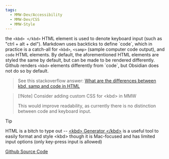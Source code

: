 ```yaml
---
tags:
  - MMW-Dev/Accessibility
  - MMW-Dev/CSS
  - MMW-Style
---
```

the `<kbd> </kbd>` HTML element is used to denote keyboard input (such as "ctrl + alt + del"). Markdown uses backticks to define \`code\`, which in practice is a catch-all for `<kbd>`, `<samp>` (sample computer code output), and `code` HTML elements. By default, the aforementioned HTML elements are styled the same by default, but can be made to be rendered differently. Github renders `<kbd>` elements differently from \`code\`, but Obsidian does not do so by default.

> See this stackoverflow answer: [What are the differences between kbd, samp and code in HTML](https://stackoverflow.com/a/32284528) 

> [!Note] Consider adding custom CSS for \<kbd\> in MMW
> 
> This would improve readability, as currently there is no distinction between code and keyboard input.

> [!tip]
> 
> HTML is a bitch to type out -- [\<kbd\> Generator \</kbd\>](https://kbd.hsuan.xyz/) is a useful tool to easily format and style \<kbd\> though it is Mac-focused and has limited input options (only key-press input is allowed)
> 
> [Github Source Code](https://github.com/hsuanxyz/kbd-generator)
